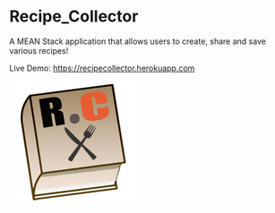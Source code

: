 # Recipe_Collector
A MEAN Stack application that allows users to create, share and save various recipes!

Live Demo: https://recipecollector.herokuapp.com

[![Recipe Collector Logo](rc_logo.png)]((rc_logo.png))
